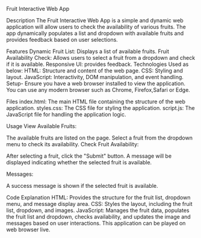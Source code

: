 Fruit Interactive Web App


Description
The Fruit Interactive Web App is a simple and dynamic web application will allow users to check the availability of various fruits. The app dynamically populates a list and dropdown with available fruits and provides feedback based on user selections.

Features
Dynamic Fruit List: Displays a list of available fruits.
Fruit Availability Check: Allows users to select a fruit from a dropdown and check if it is available.
Responsive UI: provides feedback.
Technologies Used as below:
HTML: Structure and content of the web page.
CSS: Styling and layout.
JavaScript: Interactivity, DOM manipulation, and event handling.
Setup-
Ensure you have a web browser installed to view the application. You can use any modern browser such as Chrome, Firefox,Safari or Edge.

Files
index.html: The main HTML file containing the structure of the web application.
styles.css: The CSS file for styling the application.
script.js: The JavaScript file for handling the application logic.


Usage
View Available Fruits:

The available fruits are listed on the page.
Select a fruit from the dropdown menu to check its availability.
Check Fruit Availability:

After selecting a fruit, click the "Submit" button.
A message will be displayed indicating whether the selected fruit is available.

Messages:

A success message is shown if the selected fruit is available.

Code Explanation
HTML:
Provides the structure for the fruit list, dropdown menu, and message display area.
CSS:
Styles the layout, including the fruit list, dropdown, and images.
JavaScript:
Manages the fruit data, populates the fruit list and dropdown, checks availability, and updates the image and messages based on user interactions.
This application can be played on web browser live.